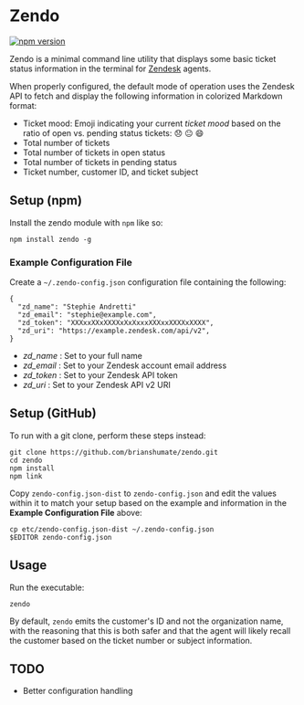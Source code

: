 # Zendo

[![npm version](https://badge.fury.io/js/zendo.svg)](http://badge.fury.io/js/zendo)

Zendo is a minimal command line utility that displays some basic ticket status
information in the terminal for [Zendesk](http://www.zendesk.com/) agents.

When properly configured, the default mode of operation uses the Zendesk API
to fetch and display the following information in colorized Markdown format:

* Ticket mood: Emoji indicating your current *ticket mood* based on the
  ratio of open vs. pending status tickets: 😞 😐 😄
* Total number of tickets
* Total number of tickets in open status
* Total number of tickets in pending status
* Ticket number, customer ID, and ticket subject

## Setup (npm)

Install the zendo module with `npm` like so:

```
npm install zendo -g
```

### Example Configuration File

Create a `~/.zendo-config.json` configuration file containing the following:

    {
      "zd_name": "Stephie Andretti"
      "zd_email": "stephie@example.com",
      "zd_token": "XXXxxXXxXXXXxXxXxxxXXXxxXXXXxXXXX",
      "zd_uri": "https://example.zendesk.com/api/v2",
    }

* *zd_name*  : Set to your full name
* *zd_email* : Set to your Zendesk account email address
* *zd_token* : Set to your Zendesk API token
* *zd_uri*   : Set to your Zendesk API v2 URI

## Setup (GitHub)

To run with a git clone, perform these steps instead:

```
git clone https://github.com/brianshumate/zendo.git
cd zendo
npm install
npm link
```

Copy `zendo-config.json-dist` to `zendo-config.json` and edit the
values within it to match your setup based on the example and
information in the **Example Configuration File** above:

```
cp etc/zendo-config.json-dist ~/.zendo-config.json
$EDITOR zendo-config.json
```

## Usage

Run the executable:

```
zendo
```

By default, `zendo` emits the customer's ID and not the organization name,
with the reasoning that this is both safer and that the agent will likely
recall the customer based on the ticket number or subject information.

## TODO

* Better configuration handling
